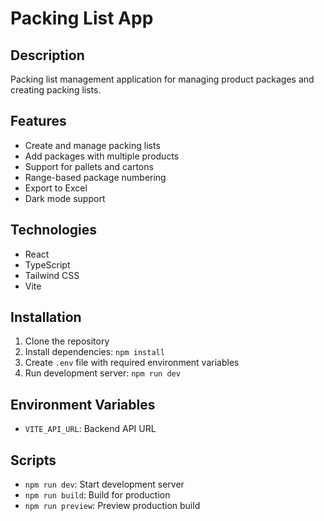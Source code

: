 # Packing List App

## Description
Packing list management application for managing product packages and creating packing lists.

## Features
- Create and manage packing lists
- Add packages with multiple products
- Support for pallets and cartons
- Range-based package numbering
- Export to Excel
- Dark mode support

## Technologies
- React
- TypeScript
- Tailwind CSS
- Vite

## Installation
1. Clone the repository
2. Install dependencies: `npm install`
3. Create `.env` file with required environment variables
4. Run development server: `npm run dev`

## Environment Variables
- `VITE_API_URL`: Backend API URL

## Scripts
- `npm run dev`: Start development server
- `npm run build`: Build for production
- `npm run preview`: Preview production build
